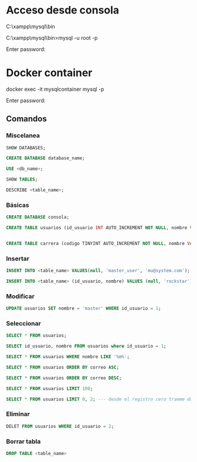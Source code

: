 # Acceso desde consola
C:\xampp\mysql\bin 

C:\xampp\mysql\bin>mysql -u root -p

Enter password: 

# Docker container

docker exec -it mysqlcontainer mysql -p

Enter password: 

## Comandos 

### Miscelanea

```sql
SHOW DATABASES;

CREATE DATABASE database_name;

USE <db_name>; 

SHOW TABLES; 

DESCRIBE <table_name>;
```

### Básicas

```sql
CREATE DATABASE consola; 

CREATE TABLE usuarios (id_usuario INT AUTO_INCREMENT NOT NULL, nombre VARCHAR(100) UNIQUE NOT NULL, correo VARCHAR(50) UNIQUE NOT NULL, PRIMARY KEY (id_usuario) );


CREATE TABLE carrera (codigo TINYINT AUTO_INCREMENT NOT NULL, nombre VARCHAR(50) UNIQUE NOT NULL, PRIMARY KEY(codigo));
```

### Insertar

```sql
INSERT INTO <table_name> VALUES(null, 'master_user', 'mu@system.com');

INSERT INTO <table_name> (id_usuario, nombre) VALUES (null, 'rockstar'); 
```

### Modificar

```sql
UPDATE usuarios SET nombre = 'master' WHERE id_usuario = 1; 
```

### Seleccionar

```sql
SELECT * FROM usuarios; 

SELECT id_usuario, nombre FROM usuarios where id_usuario = 1; 

SELECT * FROM usuarios WHERE nombre LIKE '%m%';

SELECT * FROM usuarios ORDER BY correo ASC;

SELECT * FROM usuarios ORDER BY correo DESC;

SELECT * FROM usuarios LIMIT 100;

SELECT * FROM usuarios LIMIT 0, 2; --- desde el registro cero traeme dos valores
```

### Eliminar

```sql
DELET FROM usuarios WHERE id_usuario = 2; 
```

### Borrar tabla

```sql
DROP TABLE <table_name>
```